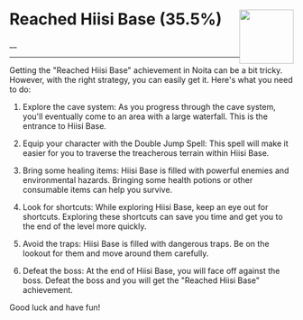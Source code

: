 # Reached Hiisi Base (35.5%) <img style="float: right;" src="https://cdn.cloudflare.steamstatic.com/steamcommunity/public/images/apps/881100/c219c3651fcf6dd48c3db6fbbbbd18a39c397697.jpg" width="96" height="96">

__

---

Getting the "Reached Hiisi Base" achievement in Noita can be a bit tricky. However, with the right strategy, you can easily get it. Here's what you need to do:

1. Explore the cave system: As you progress through the cave system, you'll eventually come to an area with a large waterfall. This is the entrance to Hiisi Base. 

2. Equip your character with the Double Jump Spell: This spell will make it easier for you to traverse the treacherous terrain within Hiisi Base.

3. Bring some healing items: Hiisi Base is filled with powerful enemies and environmental hazards. Bringing some health potions or other consumable items can help you survive.

4. Look for shortcuts: While exploring Hiisi Base, keep an eye out for shortcuts. Exploring these shortcuts can save you time and get you to the end of the level more quickly.

5. Avoid the traps: Hiisi Base is filled with dangerous traps. Be on the lookout for them and move around them carefully.

6. Defeat the boss: At the end of Hiisi Base, you will face off against the boss. Defeat the boss and you will get the "Reached Hiisi Base" achievement.

Good luck and have fun!